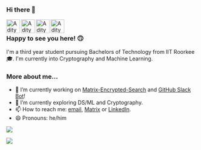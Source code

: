 ### Hi there 👋

<a href="https://github.com/BURG3R5">
  <img align="left" alt="Aditya's GitHub" width="36px" src="https://img.icons8.com/material/50/6a9fb5/source-code.png" />
</a>
<a href="https://BURG3R5.github.io">
  <img align="left" alt="Aditya's Website" width="36px" src="https://img.icons8.com/material/50/6a9fb5/internet.png" />
</a>
<a href="https://www.linkedin.com/in/aditya-rajput-2072/">
  <img align="left" alt="Aditya's Linkedin" width="36px" src="https://img.icons8.com/material/50/6a9fb5/linkedin.png" />
</a>
<a href="mailto:adiraj20072002@gmail.com">
  <img align="left" alt="Aditya's email" width="36px" src="https://img.icons8.com/material/50/6a9fb5/gmail.png" />
</a>

<br />

### Happy to see you here! 🙃

I'm a third year student pursuing Bachelors of Technology from IIT Roorkee 🎓. I'm currently into Cryptography and Machine Learning.

### More about me...

- 🔭 I’m currently working on [Matrix-Encrypted-Search](https://github.com/BURG3R5/matrix-encrypted-search) and [GitHub Slack Bot](https://github.com/BURG3R5/github-slack-bot)!
- 🌱 I’m currently exploring DS/ML and Cryptography.
- 📫 How to reach me: [email](mailto:adiraj20072002@gmail.com), [Matrix](https://matrix.to/#/@burgers:matrix.org) or [LinkedIn](https://www.linkedin.com/in/aditya-rajput-2072/).
- 😄 Pronouns: he/him

<p>
  <img src = "https://github-readme-stats.vercel.app/api?username=BURG3R5&show_icons=true&theme=tokyonight&line_height=27&count_private=true&show_icons=true&include_all_commits=true">
</p>
<p>
  <img src = "https://github-readme-stats.vercel.app/api/top-langs/?username=BURG3R5&hide=css,html&theme=tokyonight&line_height=27&&layout=compact">
</p>
